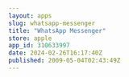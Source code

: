 ```yaml
---
layout: apps
slug: whatsapp-messenger
title: "WhatsApp Messenger"
store: apple
app_id: 310633997
date: 2024-02-26T16:17:40Z
published: 2009-05-04T02:43:49Z
---
```

